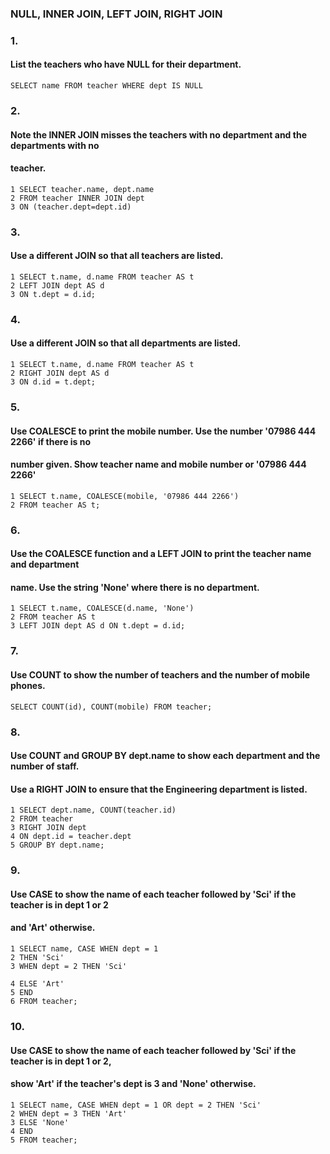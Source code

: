 ### NULL, INNER JOIN, LEFT JOIN, RIGHT JOIN

### 1.

#### List the teachers who have NULL for their department.

```
SELECT name FROM teacher WHERE dept IS NULL
```
### 2.

#### Note the INNER JOIN misses the teachers with no department and the departments with no

#### teacher.


```
1 SELECT teacher.name, dept.name
2 FROM teacher INNER JOIN dept
3 ON (teacher.dept=dept.id)
```
### 3.

#### Use a different JOIN so that all teachers are listed.

```
1 SELECT t.name, d.name FROM teacher AS t
2 LEFT JOIN dept AS d
3 ON t.dept = d.id;
```
### 4.

#### Use a different JOIN so that all departments are listed.

```
1 SELECT t.name, d.name FROM teacher AS t
2 RIGHT JOIN dept AS d
3 ON d.id = t.dept;
```
### 5.

#### Use COALESCE to print the mobile number. Use the number '07986 444 2266' if there is no

#### number given. Show teacher name and mobile number or '07986 444 2266'

```
1 SELECT t.name, COALESCE(mobile, '07986 444 2266')
2 FROM teacher AS t;
```
### 6.


#### Use the COALESCE function and a LEFT JOIN to print the teacher name and department

#### name. Use the string 'None' where there is no department.

```
1 SELECT t.name, COALESCE(d.name, 'None')
2 FROM teacher AS t
3 LEFT JOIN dept AS d ON t.dept = d.id;
```
### 7.

#### Use COUNT to show the number of teachers and the number of mobile phones.

```
SELECT COUNT(id), COUNT(mobile) FROM teacher;
```
### 8.

#### Use COUNT and GROUP BY dept.name to show each department and the number of staff.

#### Use a RIGHT JOIN to ensure that the Engineering department is listed.

```
1 SELECT dept.name, COUNT(teacher.id)
2 FROM teacher
3 RIGHT JOIN dept
4 ON dept.id = teacher.dept
5 GROUP BY dept.name;
```
### 9.

#### Use CASE to show the name of each teacher followed by 'Sci' if the teacher is in dept 1 or 2

#### and 'Art' otherwise.

```
1 SELECT name, CASE WHEN dept = 1
2 THEN 'Sci'
3 WHEN dept = 2 THEN 'Sci'
```

```
4 ELSE 'Art'
5 END
6 FROM teacher;
```
### 10.

#### Use CASE to show the name of each teacher followed by 'Sci' if the teacher is in dept 1 or 2,

#### show 'Art' if the teacher's dept is 3 and 'None' otherwise.

```
1 SELECT name, CASE WHEN dept = 1 OR dept = 2 THEN 'Sci'
2 WHEN dept = 3 THEN 'Art'
3 ELSE 'None'
4 END
5 FROM teacher;
```
